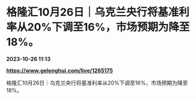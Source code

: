 # 格隆汇10月26日｜乌克兰央行将基准利率从20%下调至16%，市场预期为降至18%。

**2023-10-26 11:13**

**https://www.gelonghui.com/live/1265175**

格隆汇10月26日｜乌克兰央行将基准利率从20%下调至16%，市场预期为降至18%。